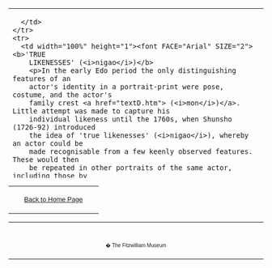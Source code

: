 <html>

<head>

<title>Info</title>
</head>



<div align="center">
  <center>
  <table border="0" width="100%" cellpadding="0" cellspacing="4" height="335">
    <tr>
      <td width="100%" height="24">

<p></p>

      </td>
    </tr>
    <tr>
      <td width="100%" height="1"><font FACE="Arial" SIZE="2"><b>'TRUE
        LIKENESSES' (<i>nigao</i>)</b>
        <p>In the early Edo period the only distinguishing features of an
        actor's identity in a portrait-print were pose, costume, and the actor's
        family crest <a href="textD.htm"> (<i>mon</i>)</a>. Little attempt was made to capture his
        individual likeness until the 1760s, when Shunsho (1726-92) introduced
        the idea of 'true likenesses' (<i>nigao</i>), whereby an actor could be
        made recognisable from a few keenly observed features. These would then
        be repeated in other portraits of the same actor, including those by
        different artists.</p>
        <p>The method was well established by Kunisada's day, as shown by an
        instruction book written and illustrated by his master Toyokuni and
        issued in 1817 with the title 'Quick instruction in the drawing of actor
        likenesses' (<i>Yakusha nigao haya-geiko</i>); see photograph. Toyokuni
        laid out the order in which to draw the features of the face, starting
        with the nose�'the centre of the face'�and moving on to the mouth,
        eyes and eyebrows, and finally the outline of the face itself. He
        stressed that the conventions of Kabuki acting had to be understood when
        placing the pupils in the eyes and drawing the eyebrows, explaining that
        'the eyebrows are determined by the nature of the eyes. When an actor
        stares, worries or laughs, the eyebrows should be drawn according to the
        eyes'.</p>
        <p>The <a href="KUN/info%20twowoman.htm"> stylisation </a> of features that formed the basis of 'true
        likenesses' matched the powerful expressive language of facial
        expression at significant moments of a Kabuki play, when an actor
        expressed his emotional state with exaggerated facial gestures such as
        tight grimaces or crossed eyes. These moments of high drama were
        especially effective because for the rest of the play the actor's face
        was relatively expressionless, and they were heightened by make-up that
        emphasised precisely those elements that make up a 'true likeness' �
        the prominent nose, mouth and eyes. These were usually the moments
        captured in actor portraits.</p>
        </font>
      </td>
    </tr>
  </table>
  </center>
</div>
<table border="0" cellpadding="0" width="100%" cellspacing="4">
  <tr>
    <td width="74%" valign="top">
      <p align="center"><a href="texthomepage.htm"><font face="Arial" size="2">Back
      to Home Page</font></a></td>
  </tr>
</table>
<div align="center">
  <center>
  <table border="0" cellpadding="0" width="100%" cellspacing="4">
    <tr>
      <td width="26%">
        <p align="center">
        <br>
        <font FACE="Arial" size="1">� The Fitzwilliam Museum</font></p>
      </td>
    </tr>
  </table>
  </center>
</div>
</body>
</html>
